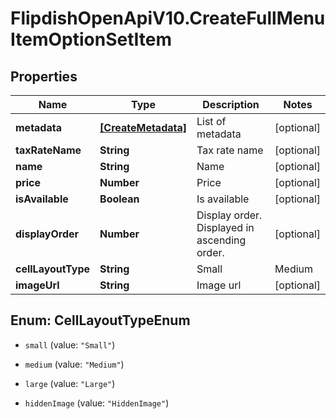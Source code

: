 # FlipdishOpenApiV10.CreateFullMenuItemOptionSetItem

## Properties
Name | Type | Description | Notes
------------ | ------------- | ------------- | -------------
**metadata** | [**[CreateMetadata]**](CreateMetadata.md) | List of metadata | [optional] 
**taxRateName** | **String** | Tax rate name | [optional] 
**name** | **String** | Name | [optional] 
**price** | **Number** | Price | [optional] 
**isAvailable** | **Boolean** | Is available | [optional] 
**displayOrder** | **Number** | Display order. Displayed in ascending order. | [optional] 
**cellLayoutType** | **String** | Small | Medium | Large  Affects the layout of the menu. | [optional] 
**imageUrl** | **String** | Image url | [optional] 


<a name="CellLayoutTypeEnum"></a>
## Enum: CellLayoutTypeEnum


* `small` (value: `"Small"`)

* `medium` (value: `"Medium"`)

* `large` (value: `"Large"`)

* `hiddenImage` (value: `"HiddenImage"`)




